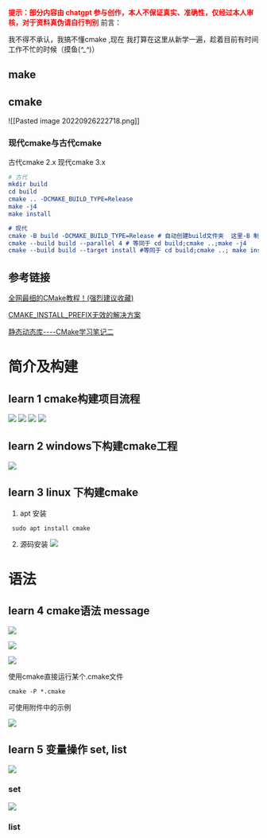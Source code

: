 **<font color="#ff0000">提示：部分内容由 chatgpt 参与创作，本人不保证真实、准确性，仅经过本人审核，对于资料真伪请自行判别</font>**
前言：

我不得不承认，我搞不懂cmake ,现在 我打算在这里从新学一遍，趁着目前有时间 工作不忙的时候（摸鱼(*^_^*)）

## make

## cmake
![[Pasted image 20220926222718.png]]
### 现代cmake与古代cmake
古代cmake 2.x
现代cmake 3.x
```cmake
# 古代
mkdir build
cd build
cmake .. -DCMAKE_BUILD_TYPE=Release
make -j4
make install

# 现代
cmake -B build -DCMAKE_BUILD_TYPE=Release # 自动创建build文件夹  这里-B 制定文件夹名字 不过一般都是build
cmake --build build --parallel 4 # 等同于 cd build;cmake ..;make -j4
cmake --build build --target install #等同于 cd build;cmake ..; make install

```


## 参考链接
[全网最细的CMake教程！(强烈建议收藏)](https://zhuanlan.zhihu.com/p/534439206)

[CMAKE_INSTALL_PREFIX无效的解决方案](https://blog.csdn.net/baidu_40840693/article/details/103081909)

[静态动态库----CMake学习笔记二](https://zhuanlan.zhihu.com/p/149790907)


#  简介及构建
## learn 1  cmake构建项目流程
![](附件/现代C++_%20CMake简明教程_哔哩哔哩_bilibili_8'23.494''.jpg)
![](附件/现代C++_%20CMake简明教程_哔哩哔哩_bilibili_8'36.479''.jpg)
![](附件/现代C++_%20CMake简明教程_哔哩哔哩_bilibili_10'29.390''.jpg)
![](附件/现代C++_%20CMake简明教程_哔哩哔哩_bilibili_14'9.582''.jpg)

## learn 2 windows下构建cmake工程
![](附件/1.2在windows下使用cmake（gcc、msvc）_哔哩哔哩_bilibili_2'36.490''.jpg)

## learn 3 linux 下构建cmake
1. apt 安装
```
 sudo apt install cmake
```
2. 源码安装
![](附件/1.3在linux下使用CMake_哔哩哔哩_bilibili_1'57.162''.jpg)

# 语法
## learn 4 cmake语法 message
![](附件/2.1%20CMake语法%20message_哔哩哔哩_bilibili_0'42.284''.jpg)

![](附件/2.1%20CMake语法%20message_哔哩哔哩_bilibili_0'59.323''.jpg)

![](附件/2.1%20CMake语法%20message_哔哩哔哩_bilibili_1'18.081''.jpg)

使用cmake直接运行某个.cmake文件

```
cmake -P *.cmake
```

可使用附件中的示例

![](附件/cmake/02%20语法/messages.cmake)


## learn 5 变量操作 set, list
![](附件/2.2%20Cmake语法set与list_哔哩哔哩_bilibili_0'11.172''.jpg)


### set
![](附件/2.2%20Cmake语法set与list_哔哩哔哩_bilibili_1'1.317''.jpg)

### list